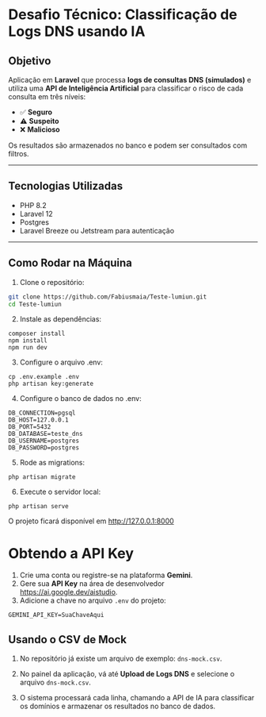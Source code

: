 # Desafio Técnico: Classificação de Logs DNS usando IA

## Objetivo

Aplicação em **Laravel** que processa **logs de consultas DNS (simulados)** e utiliza uma **API de Inteligência Artificial** para classificar o risco de cada consulta em três níveis:

- ✅ **Seguro**
- ⚠️ **Suspeito**
- ❌ **Malicioso**

Os resultados são armazenados no banco e podem ser consultados com filtros.

---

## Tecnologias Utilizadas

- PHP 8.2
- Laravel 12
- Postgres
- Laravel Breeze ou Jetstream para autenticação

---


## Como Rodar na Máquina

1. Clone o repositório:

```bash
git clone https://github.com/Fabiusmaia/Teste-lumiun.git
cd Teste-lumiun
```

2. Instale as dependências:
```
composer install
npm install
npm run dev
```

3. Configure o arquivo .env:
```
cp .env.example .env
php artisan key:generate
```

4. Configure o banco de dados no .env:
```
DB_CONNECTION=pgsql
DB_HOST=127.0.0.1
DB_PORT=5432
DB_DATABASE=teste_dns
DB_USERNAME=postgres
DB_PASSWORD=postgres
```

5. Rode as migrations:
```
php artisan migrate
```

6. Execute o servidor local:
```
php artisan serve
```

O projeto ficará disponível em http://127.0.0.1:8000


# Obtendo a API Key

1. Crie uma conta ou registre-se na plataforma **Gemini**.  
2. Gere sua **API Key** na área de desenvolvedor https://ai.google.dev/aistudio.  
3. Adicione a chave no arquivo `.env` do projeto:

```env
GEMINI_API_KEY=SuaChaveAqui
```


## Usando o CSV de Mock

1. No repositório já existe um arquivo de exemplo: `dns-mock.csv`.

2. No painel da aplicação, vá até **Upload de Logs DNS** e selecione o arquivo `dns-mock.csv`.

3. O sistema processará cada linha, chamando a API de IA para classificar os domínios e armazenar os resultados no banco de dados.

